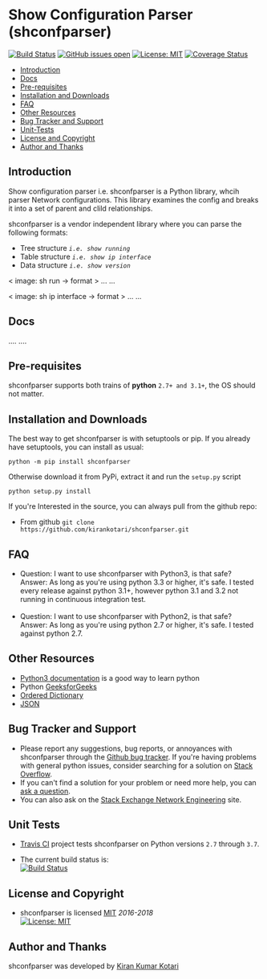 # Show Configuration Parser (shconfparser)

[![Build Status](https://travis-ci.org/kirankotari/shconfparser.svg?branch=master)](https://travis-ci.org/kirankotari/shconfparser)
[![GitHub issues open](https://img.shields.io/github/issues/kirankotari/shconfparser.svg?maxAge=2592000)](https://github.com/kirankotari/shconfparser/issues)
[![License: MIT](https://img.shields.io/badge/License-MIT-yellow.svg)](https://opensource.org/licenses/MIT)
[![Coverage Status](https://coveralls.io/repos/github/kirankotari/shconfparser/badge.svg?branch=master)](https://coveralls.io/github/kirankotari/shconfparser?branch=master)

- [Introduction](#introduction)
- [Docs](#docs)
- [Pre-requisites](#pre-requisites)
- [Installation and Downloads](#installation-and-downloads)
- [FAQ](#faq)
- [Other Resources](#other-resources)
- [Bug Tracker and Support](#bug-tracker-and-support)
- [Unit-Tests](#unit-tests)
- [License and Copyright](#license-and-copyright)
- [Author and Thanks](#author-and-thanks)


## Introduction

Show configuration parser i.e. shconfparser is a Python library, whcih parser Network configurations. 
This library examines the config and breaks it into a set of parent and clild relationships.

shconfparser is a vendor independent library where you can parse the following formats:
 - Tree structure *`i.e. show running`*
 - Table structure *`i.e. show ip interface`*
 - Data structure *`i.e. show version`*

< image: sh run -> format > ... ...

< image: sh ip interface -> format > ... ...

## Docs
....
....

## Pre-requisites

shconfparser supports both trains of **python** `2.7+ and 3.1+`, the OS should not matter.

## Installation and Downloads

The best way to get shconfparser is with setuptools or pip. If you already have setuptools, you can install as usual: 

`python -m pip install shconfparser`

Otherwise download it from PyPi, extract it and run the `setup.py` script

`python setup.py install`

If you're Interested in the source, you can always pull from the github repo:
 - From github `git clone https://github.com/kirankotari/shconfparser.git`

## FAQ

 - Question: I want to use shconfparser with Python3, is that safe? <br />
 Answer: As long as you're using python 3.3 or higher, it's safe. I tested every release against python 3.1+, however python 3.1 and 3.2 not running in continuous integration test. <br /><br />
 - Question: I want to use shconfparser with Python2, is that safe? <br />
 Answer: As long as you're using python 2.7 or higher, it's safe. I tested against python 2.7.


## Other Resources
- [Python3 documentation](https://docs.python.org/3/) is a good way to learn python
- Python [GeeksforGeeks](https://www.geeksforgeeks.org/python-programming-language/)
- [Ordered Dictionary](https://docs.python.org/2/library/collections.html#collections.OrderedDict)
- [JSON](http://json.org/)

## Bug Tracker and Support

 - Please report any suggestions, bug reports, or annoyances with shconfparser through the [Github bug tracker](https://github.com/kirankotari/shconfparser/issues). If you're having problems with general python issues, consider searching for a solution on [Stack Overflow](https://stackoverflow.com/search?q=). 
 - If you can't find a solution for your problem or need more help, you can [ask a question](https://stackoverflow.com/questions/ask).
 - You can also ask on the [Stack Exchange Network Engineering](https://networkengineering.stackexchange.com/) site.


## Unit Tests

 - [Travis CI](https://travis-ci.org/kirankotari/shconfparser/builds) project tests shconfparser on Python versions `2.7` through `3.7`.

 - The current build status is:<br/>[![Build Status](https://travis-ci.org/kirankotari/shconfparser.svg?branch=master)](https://travis-ci.org/kirankotari/shconfparser)

## License and Copyright

 - shconfparser is licensed [MIT](http://opensource.org/licenses/mit-license.php) *2016-2018* <br /> [![License: MIT](https://img.shields.io/badge/License-MIT-yellow.svg)](https://opensource.org/licenses/MIT)

## Author and Thanks

shconfparser was developed by [Kiran Kumar Kotari](https://github.com/kirankotari)


